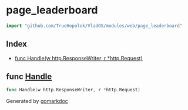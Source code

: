 <!-- Code generated by gomarkdoc. DO NOT EDIT -->

# page\_leaderboard

```go
import "github.com/TrueHopolok/VladOS/modules/web/page_leaderboard"
```

## Index

- [func Handle\(w http.ResponseWriter, r \*http.Request\)](<#Handle>)


<a name="Handle"></a>
## func [Handle](<https://github.com/TrueHopolok/VladOS/blob/main/modules/web/page_leaderboard/handler.go#L13>)

```go
func Handle(w http.ResponseWriter, r *http.Request)
```



Generated by [gomarkdoc](<https://github.com/princjef/gomarkdoc>)
